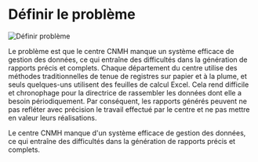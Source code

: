 


# Définir le problème

![Définir problème](../docs/Définir-problème/images/Définir-problème.jpg)

Le problème est que le centre CNMH manque un système efficace de gestion des données, ce qui entraîne des difficultés dans la génération de rapports précis et complets. Chaque département du centre utilise des méthodes traditionnelles de tenue de registres sur papier et à la plume, et seuls quelques-uns utilisent des feuilles de calcul Excel. Cela rend difficile et chronophage pour la directrice de rassembler les données dont elle a besoin périodiquement. Par conséquent, les rapports générés peuvent ne pas refléter avec précision le travail effectué par le centre et ne pas mettre en valeur leurs réalisations.

Le centre CNMH manque d'un système efficace de gestion des données, ce qui entraîne des difficultés dans la génération de rapports précis et complets.